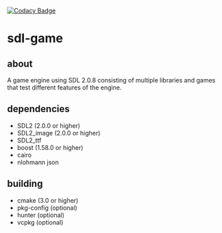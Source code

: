 [![Codacy Badge](https://api.codacy.com/project/badge/Grade/8d5d4f5f83394710a9f16c11dc078025)](https://www.codacy.com/app/irishpatrick/sdl-game?utm_source=github.com&amp;utm_medium=referral&amp;utm_content=irishpatrick/sdl-game&amp;utm_campaign=Badge_Grade)

# sdl-game

## about

A game engine using SDL 2.0.8 consisting of multiple libraries and games that test different features of the engine.

## dependencies

- SDL2 (2.0.0 or higher)
- SDL2_image (2.0.0 or higher)
- SDL2_ttf
- boost (1.58.0 or higher)
- cairo
- nlohmann json

## building

- cmake (3.0 or higher)
- pkg-config (optional)
- hunter (optional)
- vcpkg (optional)

